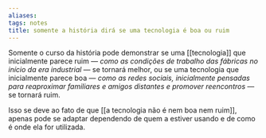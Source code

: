 ```yaml
---
aliases: 
tags: notes
title: somente a história dirá se uma tecnologia é boa ou ruim
---
```

Somente o curso da história pode demonstrar se uma [[tecnologia]] que inicialmente parece ruim — *como as condições de trabalho das fábricas no início da era industrial* — se tornará melhor, ou se uma tecnologia que inicialmente parece boa — *como as redes sociais, inicialmente pensadas para reaproximar familiares e amigos distantes e promover reencontros* — se tornará ruim.

Isso se deve ao fato de que [[a tecnologia não é nem boa nem ruim]], apenas pode se adaptar dependendo de quem a estiver usando e de como é onde ela for utilizada.
